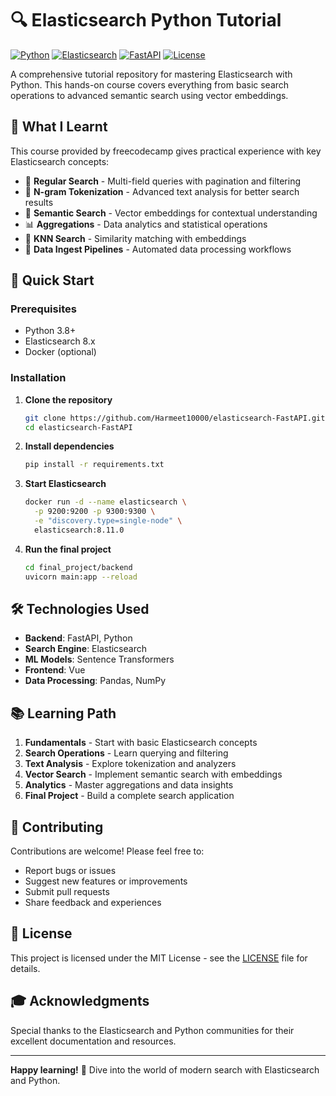 # 🔍 Elasticsearch Python Tutorial

[![Python](https://img.shields.io/badge/Python-3.8+-blue.svg)](https://www.python.org/downloads/)
[![Elasticsearch](https://img.shields.io/badge/Elasticsearch-8.x-yellow.svg)](https://www.elastic.co/)
[![FastAPI](https://img.shields.io/badge/FastAPI-0.100+-green.svg)](https://fastapi.tiangolo.com/)
[![License](https://img.shields.io/badge/License-MIT-red.svg)](LICENSE)

A comprehensive tutorial repository for mastering Elasticsearch with Python. This hands-on course covers everything from basic search operations to advanced semantic search using vector embeddings.

## 🎯 What I  Learnt

This course provided by freecodecamp gives practical experience with key Elasticsearch concepts:

- 🔎 **Regular Search** - Multi-field queries with pagination and filtering
- 📝 **N-gram Tokenization** - Advanced text analysis for better search results
- 🧠 **Semantic Search** - Vector embeddings for contextual understanding
- 📊 **Aggregations** - Data analytics and statistical operations
- 🎯 **KNN Search** - Similarity matching with embeddings
- 🔄 **Data Ingest Pipelines** - Automated data processing workflows

## 🚀 Quick Start

### Prerequisites
- Python 3.8+
- Elasticsearch 8.x
- Docker (optional)

### Installation

1. **Clone the repository**
   ```bash
   git clone https://github.com/Harmeet10000/elasticsearch-FastAPI.git
   cd elasticsearch-FastAPI
   ```

2. **Install dependencies**
   ```bash
   pip install -r requirements.txt
   ```

3. **Start Elasticsearch**
   ```bash
   docker run -d --name elasticsearch \
     -p 9200:9200 -p 9300:9300 \
     -e "discovery.type=single-node" \
     elasticsearch:8.11.0
   ```

4. **Run the final project**
   ```bash
   cd final_project/backend
   uvicorn main:app --reload
   ```

## 🛠️ Technologies Used

- **Backend**: FastAPI, Python
- **Search Engine**: Elasticsearch
- **ML Models**: Sentence Transformers
- **Frontend**: Vue
- **Data Processing**: Pandas, NumPy

## 📚 Learning Path

1. **Fundamentals** - Start with basic Elasticsearch concepts
2. **Search Operations** - Learn querying and filtering
3. **Text Analysis** - Explore tokenization and analyzers
4. **Vector Search** - Implement semantic search with embeddings
5. **Analytics** - Master aggregations and data insights
6. **Final Project** - Build a complete search application

## 🤝 Contributing

Contributions are welcome! Please feel free to:
- Report bugs or issues
- Suggest new features or improvements
- Submit pull requests
- Share feedback and experiences

## 📄 License

This project is licensed under the MIT License - see the [LICENSE](LICENSE) file for details.

## 🎓 Acknowledgments

Special thanks to the Elasticsearch and Python communities for their excellent documentation and resources.

---

**Happy learning!** 🚀 Dive into the world of modern search with Elasticsearch and Python.
